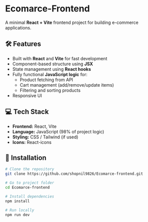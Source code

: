 # Ecomarce-Frontend

A minimal **React + Vite** frontend project for building e-commerce applications.

## 🛠 Features

- Built with **React** and **Vite** for fast development
- Component-based structure using **JSX**
- State management using **React hooks**
- Fully functional **JavaScript logic** for:
  - Product fetching from API
  - Cart management (add/remove/update items)
  - Filtering and sorting products
- Responsive UI

## 💻 Tech Stack

- **Frontend:** React, Vite
- **Language:** JavaScript (98% of project logic)
- **Styling:** CSS / Tailwind (if used)
- **Icons:** React-icons

## 🚀 Installation

```bash
# Clone the repository
git clone https://github.com/shopnil9826/Ecomarce-frontend.git

# Go to project folder
cd Ecomarce-frontend

# Install dependencies
npm install

# Run locally
npm run dev
